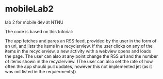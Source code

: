 # mobileLab2
lab 2 for mobile dev at NTNU

The code is based on this tutorial: 

The app fetches and pares an RSS feed, provided by the user in the form of an url, and lists the items in a recyclerview.
If the user clicks on any of the items in the recyclerview, a new activity with a webview opens and loads the page.
The user can also at any point change the RSS url and the number of items shown in the recyclerview. (The user can also set the rate of how often the app should pull updates, however this not implemented jet (as it was not listed in the requierments))
